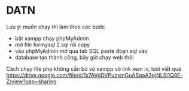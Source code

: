 # DATN
Lưu ý: muốn chạy thì làm theo các bước
- bật xampp chạy phpMyAdmin
- mở file formysql 2.sql rồi copy
- vào phpMyAdmin mở qua tab SQL paste đoạn sql vào
- database tạo thành công, bây giờ chạy web thôi

Cách chạy file php không cần bỏ vô xampp
vô link xem :v, lười viết quá https://drive.google.com/file/d/1x7AVgDVPuzymGuASqaA3pjNLSi1Q8E-Z/view?usp=sharing
